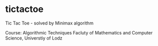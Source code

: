 # tictactoe
Tic Tac Toe - solved by Minimax algorithm

Course: Algorithmic Techniques
Facluty of Mathematics and Computer Science, Universtiy of Lodz
